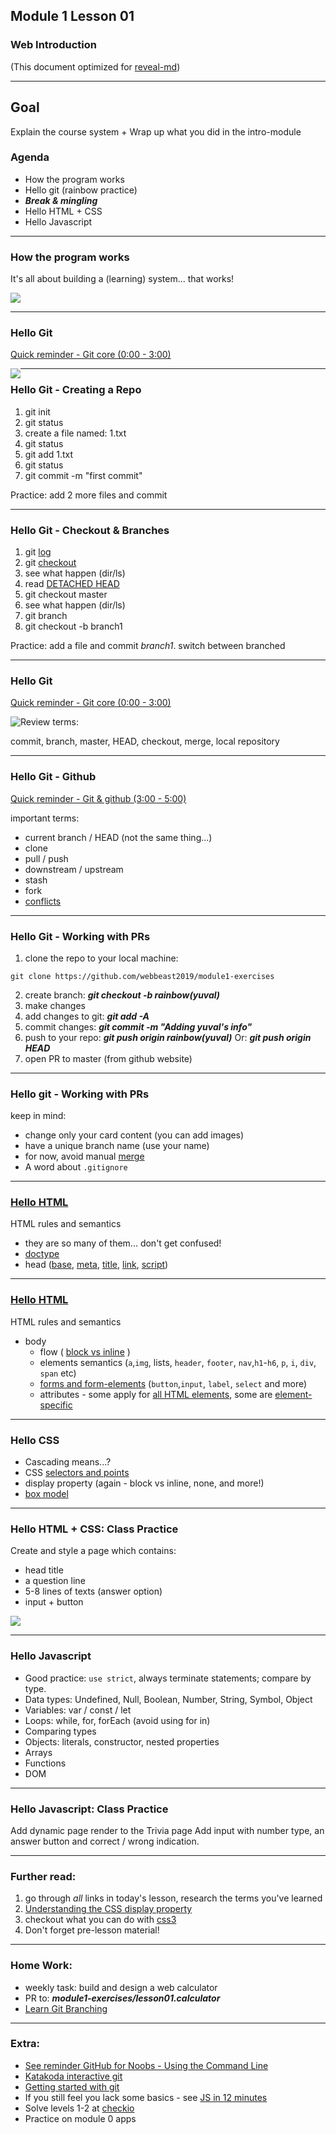 ## Module 1 Lesson 01
### Web Introduction
(This document optimized for [reveal-md](https://github.com/webpro/reveal-md))

---

## Goal
Explain the course system + Wrap up what you did in the intro-module

### Agenda
- How the program works
- Hello git (rainbow practice)
- ***Break & mingling***
- Hello HTML + CSS
- Hello Javascript


---

### How the program works
It's all about building a (learning) system... that works!

<div>
    <img src="./assets/webbeast_powers.png">
</div>

---

### Hello Git
[Quick reminder - Git core (0:00 - 3:00)](https://www.youtube.com/watch?v=_ALeswWzpBo)
<div style="float: left">
    <img src="./assets/git-branch.jpg">
</div>

---

### Hello Git - Creating a Repo
1. git init
2. git status
3. create a file named: 1.txt
4. git status
5. git add 1.txt
6. git status
7. git commit -m "first commit"

Practice: add 2 more files and commit

---

### Hello Git - Checkout & Branches
1. git [log](https://git-scm.com/book/en/v2/Git-Basics-Viewing-the-Commit-History)
2. git [checkout <CHECKSUM>](https://git-scm.com/docs/git-checkout)
3. see what happen (dir/ls)
4. read [DETACHED HEAD](https://git-scm.com/docs/git-checkout#_detached_head)
4. git checkout master
5. see what happen (dir/ls)
6. git branch
7. git checkout -b branch1

Practice: add a file and commit *branch1*. switch between branched

---

### Hello Git
[Quick reminder - Git core (0:00 - 3:00)](https://www.youtube.com/watch?v=_ALeswWzpBo)
<div style="float: left">
    <img src="./assets/git-branch.jpg">
</div>
Review terms:

commit, branch, master, HEAD, checkout, merge, local repository


---

### Hello Git - Github
[Quick reminder - Git & github (3:00 - 5:00)](https://youtu.be/_ALeswWzpBo?t=182)

important terms:
- current branch / HEAD (not the same thing...)
- clone
- pull / push
- downstream / upstream
- stash
- fork
- [conflicts](https://help.github.com/articles/resolving-a-merge-conflict-using-the-command-line/)

---

### Hello Git - Working with PRs
1. clone the repo to your local machine:
```
git clone https://github.com/webbeast2019/module1-exercises
```
2. create branch:   ***git checkout -b rainbow(yuval)***
3. make changes
4. add changes to git:    ***git add -A***
5. commit changes: ***git commit -m "Adding yuval's info"***
6. push to your repo:  ***git push origin rainbow(yuval)***
   Or:  ***git push origin HEAD***
8. open PR to master (from github website)

---

### Hello git - Working with PRs
keep in mind:
- change only your card content (you can add images)
- have a unique branch name (use your name)
- for now, avoid manual [merge](https://www.youtube.com/watch?v=AqocDsE_32c)
- A word about `.gitignore`

---

### <a href="./demo/m1.lesson01/my-first-page.html" target="_blank">Hello HTML</a>
HTML rules and semantics
- they are so many of them... don't get confused!
- [doctype](https://www.w3schools.com/tags/tag_doctype.asp)
- head ([base](https://www.w3schools.com/tags/tag_base.asp), [meta](https://www.w3schools.com/tags/tag_meta.asp), [title](https://www.w3schools.com/tags/tag_title.asp), [link](https://www.w3schools.com/tags/tag_link.asp), [script](https://www.w3schools.com/tags/tag_script.asp))

---

### <a href="./demo/m1.lesson01/my-first-page.html" target="_blank">Hello HTML</a>
HTML rules and semantics

- body
    - flow ( [block vs inline](https://www.w3schools.com/html/html_blocks.asp) )
    - elements semantics (`a`,`img`, lists, `header`, `footer`, `nav`,`h1`-`h6`, `p`, `i`, `div`, `span` etc)
    - [forms and form-elements](https://stackoverflow.com/questions/3294572/is-input-well-formed-without-a-form) (`button`,`input`, `label`, `select` and more)
    - attributes - some apply for [all HTML elements](https://developer.mozilla.org/en-US/docs/Web/HTML/Global_attributes), some are [element-specific](https://www.w3schools.com/tags/ref_attributes.asp)

---

### Hello CSS
- Cascading means...?
- CSS [selectors and points](https://css-tricks.com/specifics-on-css-specificity/)
- display property (again - block vs inline, none, and more!)
- [box model](https://www.w3schools.com/css/css_boxmodel.asp)



---

### Hello HTML + CSS: Class Practice
Create and style a page which contains:
- head title
- a question line
- 5-8 lines of texts (answer option)
- input + button
<div>
    <img src="./assets/trivia.png">
</div>



---

### Hello Javascript
- Good practice: `use strict`, always terminate statements; compare by type.
- Data types: Undefined, Null, Boolean, Number, String, Symbol, Object 
- Variables: var / const / let
- Loops: while, for, forEach (avoid using for in)
- Comparing types
- Objects: literals, constructor, nested properties
- Arrays
- Functions
- DOM

---

### Hello Javascript: Class Practice
Add dynamic page render to the Trivia page
Add input with number type, an answer button and correct / wrong indication.

---

### Further read:
1. go through *all* links in today's lesson, research the terms you've learned
2. [Understanding the CSS display property](https://www.creativebloq.com/how-to/understanding-the-css-display-property)
3. checkout what you can do with [css3](http://scottcheng.github.io/revolutionary-css3)
4. Don't forget pre-lesson material!

---

### Home Work:
- weekly task: build and design a web calculator
- PR to: ***module1-exercises/lesson01.calculator***
- [Learn Git Branching](https://learngitbranching.js.org/)

---

### Extra:

- [See reminder GitHub for Noobs - Using the Command Line](https://www.youtube.com/watch?v=JPKOESR1k04)
- [Katakoda interactive git](https://www.katacoda.com/courses/git/)
- [Getting started with git](https://instruqt.com/public/topics/getting-started-with-git)
- If you still feel you lack some basics - see [JS in 12 minutes](https://www.youtube.com/watch?v=Ukg_U3CnJWI)
- Solve levels 1-2 at [checkio](https://checkio.org/)
- Practice on module 0 apps



